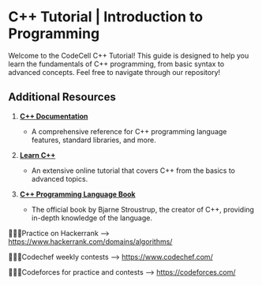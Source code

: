 # C++ Tutorial | Introduction to Programming

Welcome to the CodeCell C++ Tutorial! This guide is designed to help you learn the fundamentals of C++ programming, from basic syntax to advanced concepts. Feel free to navigate through our repository!

## Additional Resources

1. **[C++ Documentation](https://en.cppreference.com/w/)**
   - A comprehensive reference for C++ programming language features, standard libraries, and more.

2. **[Learn C++](https://www.learncpp.com/)**
   - An extensive online tutorial that covers C++ from the basics to advanced topics.

3. **[C++ Programming Language Book](https://www.stroustrup.com/4th.html)**
   - The official book by Bjarne Stroustrup, the creator of C++, providing in-depth knowledge of the language.

🧑🏻‍💻Practice on Hackerrank --> https://www.hackerrank.com/domains/algorithms/

🧑🏻‍💻Codechef weekly contests --> https://www.codechef.com/

🧑🏻‍💻Codeforces for practice and contests --> https://codeforces.com/
